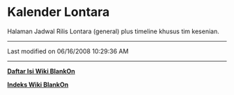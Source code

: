 # Kalender Lontara

Halaman Jadwal Rilis Lontara (general) plus timeline khusus tim kesenian.


---
Last modified on 06/16/2008 10:29:36 AM

---
[**Daftar Isi Wiki BlankOn**](/DaftarIsi/README.md)
 
[**Indeks Wiki BlankOn**](/Indeks.md)
